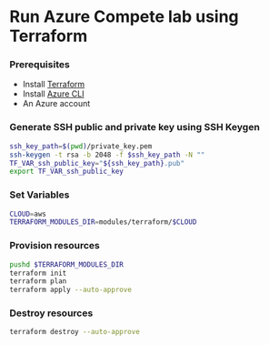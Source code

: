 # Run Azure Compete lab using Terraform

### Prerequisites
- Install [Terraform](https://www.terraform.io/downloads.html)
- Install [Azure CLI](https://docs.microsoft.com/en-us/cli/azure/install-azure-cli)
- An Azure account

### Generate SSH public and private key using SSH Keygen
```bash
ssh_key_path=$(pwd)/private_key.pem
ssh-keygen -t rsa -b 2048 -f $ssh_key_path -N ""
TF_VAR_ssh_public_key="${ssh_key_path}.pub"
export TF_VAR_ssh_public_key
```

### Set Variables
```bash
CLOUD=aws
TERRAFORM_MODULES_DIR=modules/terraform/$CLOUD
```

### Provision resources
```bash
pushd $TERRAFORM_MODULES_DIR
terraform init
terraform plan
terraform apply --auto-approve
```

### Destroy resources
```bash
terraform destroy --auto-approve
```